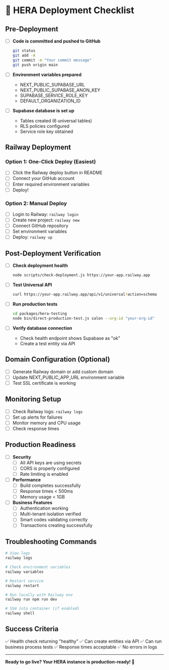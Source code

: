 # 🚀 HERA Deployment Checklist

## Pre-Deployment

- [ ] **Code is committed and pushed to GitHub**
  ```bash
  git status
  git add -A
  git commit -m "Your commit message"
  git push origin main
  ```

- [ ] **Environment variables prepared**
  - NEXT_PUBLIC_SUPABASE_URL
  - NEXT_PUBLIC_SUPABASE_ANON_KEY
  - SUPABASE_SERVICE_ROLE_KEY
  - DEFAULT_ORGANIZATION_ID

- [ ] **Supabase database is set up**
  - Tables created (6 universal tables)
  - RLS policies configured
  - Service role key obtained

## Railway Deployment

### Option 1: One-Click Deploy (Easiest)
- [ ] Click the Railway deploy button in README
- [ ] Connect your GitHub account
- [ ] Enter required environment variables
- [ ] Deploy!

### Option 2: Manual Deploy
- [ ] Login to Railway: `railway login`
- [ ] Create new project: `railway new`
- [ ] Connect GitHub repository
- [ ] Set environment variables
- [ ] Deploy: `railway up`

## Post-Deployment Verification

- [ ] **Check deployment health**
  ```bash
  node scripts/check-deployment.js https://your-app.railway.app
  ```

- [ ] **Test Universal API**
  ```bash
  curl https://your-app.railway.app/api/v1/universal?action=schema
  ```

- [ ] **Run production tests**
  ```bash
  cd packages/hera-testing
  node bin/direct-production-test.js salon --org-id "your-org-id"
  ```

- [ ] **Verify database connection**
  - Check health endpoint shows Supabase as "ok"
  - Create a test entity via API

## Domain Configuration (Optional)

- [ ] Generate Railway domain or add custom domain
- [ ] Update NEXT_PUBLIC_APP_URL environment variable
- [ ] Test SSL certificate is working

## Monitoring Setup

- [ ] Check Railway logs: `railway logs`
- [ ] Set up alerts for failures
- [ ] Monitor memory and CPU usage
- [ ] Check response times

## Production Readiness

- [ ] **Security**
  - [ ] All API keys are using secrets
  - [ ] CORS is properly configured
  - [ ] Rate limiting is enabled

- [ ] **Performance**
  - [ ] Build completes successfully
  - [ ] Response times < 500ms
  - [ ] Memory usage < 1GB

- [ ] **Business Features**
  - [ ] Authentication working
  - [ ] Multi-tenant isolation verified
  - [ ] Smart codes validating correctly
  - [ ] Transactions creating successfully

## Troubleshooting Commands

```bash
# View logs
railway logs

# Check environment variables
railway variables

# Restart service
railway restart

# Run locally with Railway env
railway run npm run dev

# SSH into container (if enabled)
railway shell
```

## Success Criteria

✅ Health check returning "healthy"
✅ Can create entities via API
✅ Can run business process tests
✅ Response times acceptable
✅ No errors in logs

---

**Ready to go live? Your HERA instance is production-ready! 🎉**